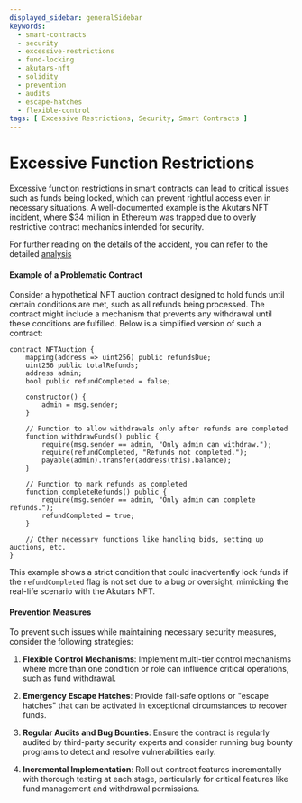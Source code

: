 ```yaml
---
displayed_sidebar: generalSidebar
keywords:
  - smart-contracts
  - security
  - excessive-restrictions
  - fund-locking
  - akutars-nft
  - solidity
  - prevention
  - audits
  - escape-hatches
  - flexible-control
tags: [ Excessive Restrictions, Security, Smart Contracts ]
---
```


# Excessive Function Restrictions

Excessive function restrictions in smart contracts can lead to critical issues such as funds being locked, which can prevent rightful access even in necessary situations. A well-documented example is the Akutars NFT incident, where $34 million in Ethereum was trapped due to overly restrictive contract mechanics intended for security.

For further reading on the details of the accident, you can refer to the detailed [analysis](https://twitter.com/0xInuarashi/status/1517674505975394304)

#### Example of a Problematic Contract

Consider a hypothetical NFT auction contract designed to hold funds until certain conditions are met, such as all refunds being processed. The contract might include a mechanism that prevents any withdrawal until these conditions are fulfilled. Below is a simplified version of such a contract:

```solidity
contract NFTAuction {
    mapping(address => uint256) public refundsDue;
    uint256 public totalRefunds;
    address admin;
    bool public refundCompleted = false;

    constructor() {
        admin = msg.sender;
    }

    // Function to allow withdrawals only after refunds are completed
    function withdrawFunds() public {
        require(msg.sender == admin, "Only admin can withdraw.");
        require(refundCompleted, "Refunds not completed.");
        payable(admin).transfer(address(this).balance);
    }

    // Function to mark refunds as completed
    function completeRefunds() public {
        require(msg.sender == admin, "Only admin can complete refunds.");
        refundCompleted = true;
    }

    // Other necessary functions like handling bids, setting up auctions, etc.
}
```

This example shows a strict condition that could inadvertently lock funds if the `refundCompleted` flag is not set due to a bug or oversight, mimicking the real-life scenario with the Akutars NFT.

#### Prevention Measures

To prevent such issues while maintaining necessary security measures, consider the following strategies:

1. **Flexible Control Mechanisms**: Implement multi-tier control mechanisms where more than one condition or role can influence critical operations, such as fund withdrawal.

2. **Emergency Escape Hatches**: Provide fail-safe options or "escape hatches" that can be activated in exceptional circumstances to recover funds.

3. **Regular Audits and Bug Bounties**: Ensure the contract is regularly audited by third-party security experts and consider running bug bounty programs to detect and resolve vulnerabilities early.

4. **Incremental Implementation**: Roll out contract features incrementally with thorough testing at each stage, particularly for critical features like fund management and withdrawal permissions.
